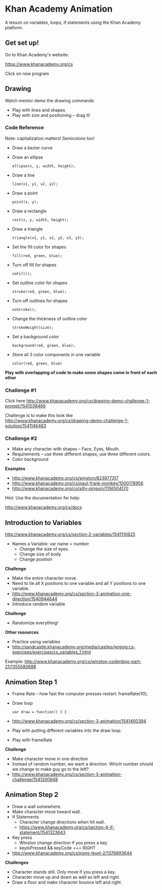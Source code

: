 # Khan Academy Animation

A lesson on variables, loops, if statements using the Khan Academy platform.


## Get set up!

Go to Khan Academy's website:

https://www.khanacademy.org/cs

Click on new program


## Drawing

Watch mentor demo the drawing commands

- Play with lines and shapes
- Play with size and positioning – drag it!

### Code Reference

Note: capitalization matters! Semicolons too!

- Draw a bezier curve


- Draw an ellipse

   ```
   ellipse(x, y, width, height);
   ```

- Draw a line

   ```
   line(x1, y1, x2, y2);
   ```

- Draw a point

   ```
   point(x, y);
   ```

- Draw a rectangle

   ```
   rect(x, y, width, height);
   ```

- Draw a triangle
 
   ```
   triangle(x1, y1, x2, y2, x3, y3);
   ```

- Set the fill color for shapes

   ```
   fill(red, green, blue);
   ```

- Turn off fill for shapes

   ```
   noFill();
   ```

- Set outline color for shapes

   ```
   stroke(red, green, blue);
   ```

- Turn off outlines for shapes

   ```
   noStroke();
   ```

- Change the thickness of outline color

   ```
   strokeWeight(size);
   ```

- Set a background color

   ```
   background(red, green, blue);
   ```

- Store all 3 color components in one variable

   ```
   color(red, green, blue)
   ```

**Play with overlapping of code to make some shapes come in front of each other**


### Challenge #1

Click here http://www.khanacademy.org/cs/drawing-demo-challenge-1-prompt/1541038466

Challenge is to make this look like http://www.khanacademy.org/cs/drawing-demo-challenge-1-solution/1541146483


### Challenge #2

- Make any character with shapes – Face, Eyes, Mouth.
- Requirements – use three different shapes, use three different colors.
- Color background


**Examples**


- http://www.khanacademy.org/cs/winston/823977317
- http://www.khanacademy.org/cs/paul-frank-monkey/1000178956
- http://www.khanacademy.org/cs/silly-pinguin/1156504170

Hint: Use the documentation for help:

http://www.khanacademy.org/cs/docs



## Introduction to Variables

http://www.khanacademy.org/cs/section-2-variables/1541110625

- Names a Variable: var name = number
  - Change the size of eyes.
  - Change size of body
  - Change position


**Challenge**

- Make the entire character move.
- Need to tie all X positions to one variable and all Y positions to one variable.
- http://www.khanacademy.org/cs/section-3-animation-one-direction/1540944644
- Introduce random variable

**Challenge**

- Randomize everything!



**Other resources**

- Practice using variables
- http://sandcastle.khanacademy.org/media/castles/jeresig:cs-exercises/exercises/cs_variables_1.html

Example: http://www.khanacademy.org/cs/winston-coderdojo-part-21/1355580688



## Animation Step 1

- Frame Rate – how fast the computer presses restart: frameRate(10);
- Draw loop

   ```
   var draw = function() { }
   ```

- http://www.khanacademy.org/cs/section-3-animation/1541400394
- Play with putting different variables into the draw loop.
- Play with frameRate

**Challenge**

- Make character move in one direction
- Instead of random number, we want a direction. Which number should we change to make guy go to the left?
- http://www.khanacademy.org/cs/section-3-animation-challenge/1541200948


## Animation Step 2


- Draw a wall somewhere.
- Make character move toward wall.
- If Statements
  - Character change directions when hit wall.
  - https://www.khanacademy.org/cs/section-4-if-statement/1541323643
- Key press
  - Winston change direction if you press a key.
  - keyIsPressed && keyCode === RIGHT
- http://www.khanacademy.org/cs/pong-level-2/1376893644


**Challenges**

- Character stands still. Only move if you press a key.
- Character move up and down as well as left and right.
- Draw a floor and make character bounce left and right.

